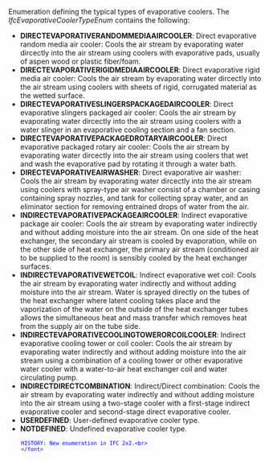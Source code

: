 ﻿Enumeration defining the typical types of evaporative coolers. The _IfcEvaporativeCoolerTypeEnum_ contains the following:

* **DIRECTEVAPORATIVERANDOMMEDIAAIRCOOLER**: Direct evaporative random media air cooler: Cools the air stream by evaporating water dircectly into the air stream using coolers with evaporative pads, usually of aspen wood or plastic fiber/foam.
* **DIRECTEVAPORATIVERIGIDMEDIAAIRCOOLER**: Direct evaporative rigid media air cooler: Cools the air stream by evaporating water dircectly into the air stream using coolers with sheets of rigid, corrugated material as the wetted surface.
* **DIRECTEVAPORATIVESLINGERSPACKAGEDAIRCOOLER**: Direct evaporative slingers packaged air cooler: Cools the air stream by evaporating water dircectly into the air stream using coolers with a water slinger in an evaporative cooling section and a fan section.
* **DIRECTEVAPORATIVEPACKAGEDROTARYAIRCOOLER**: Direct evaporative packaged rotary air cooler: Cools the air stream by evaporating water dircectly into the air stream using coolers that wet and wash the evaporative pad by rotating it through a water bath.
* **DIRECTEVAPORATIVEAIRWASHER**: Direct evaporative air washer: Cools the air stream by evaporating water dircectly into the air stream using coolers with spray-type air washer consist of a chamber or casing containing spray nozzles, and tank for collecting spray water, and an eliminator section for removing entrained drops of water from the air.
* **INDIRECTEVAPORATIVEPACKAGEAIRCOOLER**: Indirect evaporative package air cooler: Cools the air stream by evaporating water indirectly and without adding moisture into the air stream. On one side of the heat exchanger, the secondary air stream is cooled by evaporation, while on the other side of heat exchanger, the primary air stream (conditioned air to be supplied to the room) is sensibly cooled by the heat exchanger surfaces.
* **INDIRECTEVAPORATIVEWETCOIL**: Indirect evaporative wet coil: Cools the air stream by evaporating water indirectly and without adding moisture into the air stream. Water is sprayed directly on the tubes of the heat exchanger where latent cooling takes place and the vaporization of the water on the outside of the heat exchanger tubes allows the simultaneous heat and mass transfer which removes heat from the supply air on the tube side.
* **INDIRECTEVAPORATIVECOOLINGTOWERORCOILCOOLER**: Indirect evaporative cooling tower or coil cooler: Cools the air stream by evaporating water indirectly and without adding moisture into the air stream using a combination of a cooling tower or other evaporative water cooler with a water-to-air heat exchanger coil and water circulating pump.
* **INDIRECTDIRECTCOMBINATION**: Indirect/Direct combination: Cools the air stream by evaporating water indirectly and without adding moisture into the air stream using a two-stage cooler with a first-stage indirect evaporative cooler and second-stage direct evaporative cooler.
* **USERDEFINED**: User-defined evaporative cooler type.
* **NOTDEFINED**: Undefined evaporative cooler type.

> <font color="#0000ff" size="-1">
    	HISTORY: New enumeration in IFC 2x2.<br>
    	</font>
